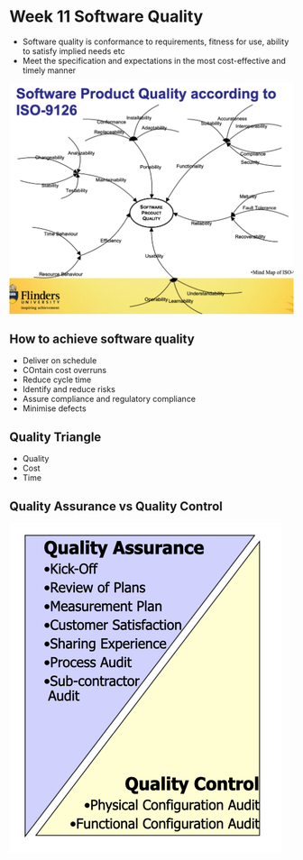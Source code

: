 # Week 11 Software Quality

- Software quality is conformance to requirements, fitness for use, ability to satisfy implied needs etc
- Meet the specification and expectations in the most cost-effective and timely manner

![software product quality](images/software-product-quality.png)

## How to achieve software quality

- Deliver on schedule
- COntain cost overruns
- Reduce cycle time
- Identify and reduce risks
- Assure compliance and regulatory compliance
- Minimise defects

## Quality Triangle

- Quality
- Cost
- Time

## Quality Assurance vs Quality Control

![qa-vs-qc](images/qa-vs-qc.png)